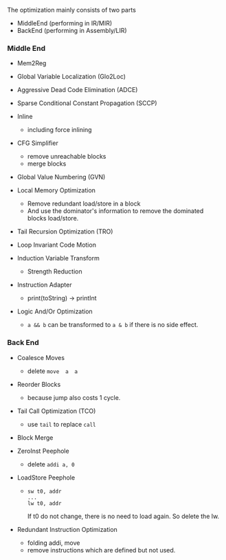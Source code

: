 The optimization mainly consists of two parts

- MiddleEnd (performing in IR/MIR)
- BackEnd (performing in Assembly/LIR)



### Middle End

- Mem2Reg
- Global Variable Localization (Glo2Loc)
- Aggressive Dead Code Elimination (ADCE)

- Sparse Conditional Constant Propagation (SCCP)
- Inline
  - including force inlining
- CFG Simplifier
  - remove unreachable blocks
  - merge blocks
- Global Value Numbering (GVN)
- Local Memory Optimization
  - Remove redundant load/store in a block
  - And use the dominator's information to remove the dominated blocks load/store.
- Tail Recursion Optimization (TRO)
- Loop Invariant Code Motion
- Induction Variable Transform
  - Strength Reduction
- Instruction Adapter
  - print(toString) -> printInt
- Logic And/Or Optimization
  -  `a && b` can be transformed to `a & b` if there is no side effect.



### Back End

- Coalesce Moves

  - delete `move  a  a`

- Reorder Blocks

  - because jump also costs 1 cycle.

- Tail Call Optimization (TCO) 

  - use `tail` to replace `call`

- Block Merge

- ZeroInst Peephole

  - delete `addi a, 0` 

- LoadStore Peephole

  - ```
    sw t0, addr
    ...
    lw t0, addr
    ```

    If t0 do not change, there is no need to load again. So delete the lw.

- Redundant Instruction Optimization

  - folding addi, move
  - remove instructions which are defined but not used.